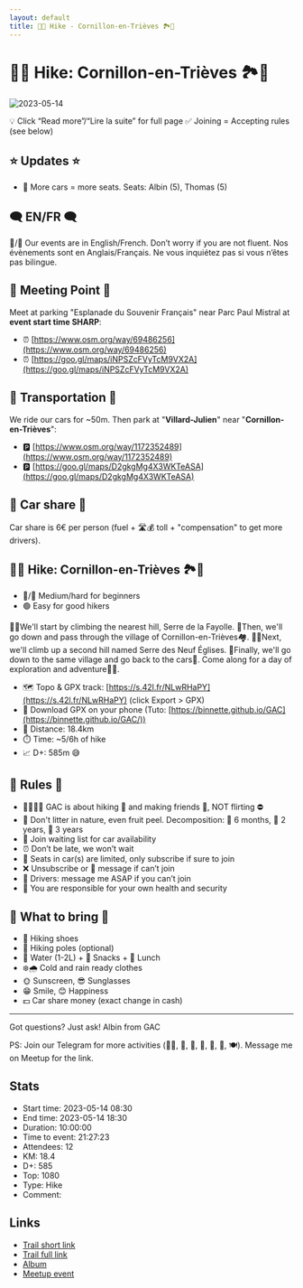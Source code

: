 ```yaml
---
layout: default
title: 🥾🔵 Hike - Cornillon-en-Trièves 🏞🐐
---
```


# 🥾🔵 Hike: Cornillon-en-Trièves 🏞🐐

![2023-05-14](../img/orig/2023-05-14.jpg)

💡 Click “Read more”/“Lire la suite” for full page ✅ Joining = Accepting rules (see below)

##  ⭐ Updates ⭐ 

* 📅 More cars = more seats. Seats: Albin (5), Thomas (5)

##  🗨️ EN/FR 🗨️ 
🦅/🐓 Our events are in English/French. Don’t worry if you are not fluent. Nos évènements sont en Anglais/Français. Ne vous inquiétez pas si vous n’êtes pas bilingue.

## 📍 Meeting Point 📍
Meet at parking "Esplanade du Souvenir Français" near Parc Paul Mistral at **event start time SHARP**:

* ⏰ [https://www.osm.org/way/69486256](https://www.osm.org/way/69486256)
* ⏰ [https://goo.gl/maps/iNPSZcFVyTcM9VX2A](https://goo.gl/maps/iNPSZcFVyTcM9VX2A)

##  🚗 Transportation 🚗 
We ride our cars for \~50m. Then park at "**Villard-Julien**" near "**Cornillon-en-Trièves**":

* 🅿️ [https://www.osm.org/way/1172352489](https://www.osm.org/way/1172352489)
* 🅿️ [https://goo.gl/maps/D2gkgMg4X3WKTeASA](https://goo.gl/maps/D2gkgMg4X3WKTeASA)

##  🚗 Car share 🚗 
Car share is 6€ per person (fuel + 🛣️💰️ toll + "compensation" to get more drivers).

##  🥾🔵 Hike: Cornillon-en-Trièves 🏞🐐 

* 🔵/🔴 Medium/hard for beginners
* 🟢 Easy for good hikers

🚶‍♂️We'll start by climbing the nearest hill, Serre de la Fayolle. 🌄Then, we'll go down and pass through the village of Cornillon-en-Trièves🏘️. 🚶‍♀️Next, we'll climb up a second hill named Serre des Neuf Églises. 🌄Finally, we'll go down to the same village and go back to the cars🚗. Come along for a day of exploration and adventure🌲🌳.

* 🗺️ Topo & GPX track: [https://s.42l.fr/NLwRHaPY](https://s.42l.fr/NLwRHaPY) (click Export > GPX)
* 📲 Download GPX on your phone (Tuto: [https://binnette.github.io/GAC](https://binnette.github.io/GAC/))
* 📏 Distance: 18.4km
* ⏱️ Time: \~5/6h of hike
* 📈 D+: 585m 😅

##  📜 Rules 📜 

* 🚶‍♀️🚶‍♂️ GAC is about hiking 🥾 and making friends 🤗, NOT flirting ⛔
* 🚮 Don't litter in nature, even fruit peel. Decomposition: 🍊 6 months, 🍌 2 years, 🥚 3 years
* 🚗 Join waiting list for car availability
* ⏰ Don’t be late, we won’t wait
* 💺 Seats in car(s) are limited, only subscribe if sure to join
* ❌ Unsubscribe or 💬 message if can’t join
* 🚗 Drivers: message me ASAP if you can’t join
* 💟 You are responsible for your own health and security

##  🎒 What to bring 🎒 

* 🥾 Hiking shoes
* 🥢 Hiking poles (optional)
* 🧃 Water (1-2L) + 🍫 Snacks + 🥗 Lunch
* ❄️🌧️ Cold and rain ready clothes
* 🌞 Sunscreen, 😎 Sunglasses
* 😁 Smile, 😊 Happiness
* 💵 Car share money (exact change in cash)

***

Got questions? Just ask!
Albin from GAC

PS: Join our Telegram for more activities (🧗‍♀️, 🏓, 🎳, 🎲, 🎥, 🎵, 🍽️). Message me on Meetup for the link.

## Stats

- Start time: 2023-05-14 08:30
- End time: 2023-05-14 18:30
- Duration: 10:00:00
- Time to event: 21:27:23
- Attendees: 12
- KM: 18.4
- D+: 585
- Top: 1080
- Type: Hike
- Comment: 

## Links

- [Trail short link](https://s.42l.fr/NLwRHaPY)
- [Trail full link]()
- [Album](https://binnette.github.io/GacImg2023/2023-05-14-🥾🔵-Hike-Cornillon-en-Trieves-🏞🐐.html)
- [Meetup event](https://www.meetup.com/grenoble-adventure-club-english-french/events/293508306/)
